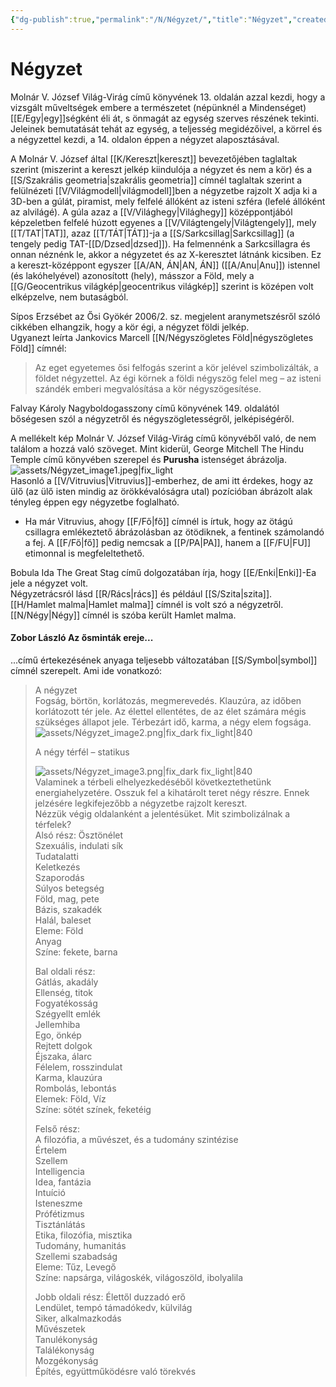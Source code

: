 ```yaml
---
{"dg-publish":true,"permalink":"/N/Négyzet/","title":"Négyzet","created":"2023-10-26T05:19","updated":"2025-09-24T13:55"}
---
```



# Négyzet

Molnár V. József Világ-Virág című könyvének 13. oldalán azzal kezdi, hogy a vizsgált műveltségek embere a természetet (népünknél a Mindenséget) [[E/Egy\|egy]]ségként éli át, s önmagát az egység szerves részének tekinti. Jeleinek bemutatását tehát az egység, a teljesség megidézőivel, a körrel és a négyzettel kezdi, a 14. oldalon éppen a négyzet alaposztásával.  

A Molnár V. József által [[K/Kereszt\|kereszt]] bevezetőjében taglaltak szerint (miszerint a kereszt jelkép kiindulója a négyzet és nem a kör) és a [[S/Szakrális geometria\|szakrális geometria]] címnél taglaltak szerint a felülnézeti [[V/Világmodell\|világmodell]]ben a négyzetbe rajzolt X adja ki a 3D-ben a gúlát, piramist, mely felfelé állóként az isteni szféra (lefelé állóként az alvilágé). A gúla azaz a [[V/Világhegy\|Világhegy]] középpontjából képzeletben felfelé húzott egyenes a [[V/Világtengely\|Világtengely]], mely [[T/TAT\|TAT]], azaz [[T/TÁT\|TÁT]]-ja a [[S/Sarkcsillag\|Sarkcsillag]] (a tengely pedig TAT-[[D/Dzsed\|dzsed]]). Ha felmennénk a Sarkcsillagra és onnan néznénk le, akkor a négyzetet és az X-keresztet látnánk kicsiben. Ez a kereszt-középpont egyszer [[A/AN, ÁN\|AN, ÁN]] ([[A/Anu\|Anu]]) istennel (és lakóhelyével) azonosított (hely), másszor a Föld, mely a [[G/Geocentrikus világkép\|geocentrikus világkép]] szerint is középen volt elképzelve, nem butaságból.  

Sípos Erzsébet az Ősi Gyökér 2006/2. sz. megjelent aranymetszésről szóló cikkében elhangzik, hogy a kör égi, a négyzet földi jelkép.  
Ugyanezt leírta Jankovics Marcell [[N/Négyszögletes Föld\|négyszögletes Föld]] címnél:  
> Az eget egyetemes ősi felfogás szerint a kör jelével szimbolizálták, a földet négyzettel. Az égi körnek a földi négyszög felel meg – az isteni szándék emberi megvalósítása a kör négyszögesítése.  

Falvay Károly Nagyboldogasszony című könyvének 149. oldalától bőségesen szól a négyzetről és négyszögletességről, jelképiségéről.  

A mellékelt kép Molnár V. József Világ-Virág című könyvéből való, de nem találom a hozzá való szöveget. Mint kiderül, George Mitchell The Hindu Temple című könyvében szerepel és **Purusha** istenséget ábrázolja.  
![assets/Négyzet_image1.jpeg|fix_light](/img/user/N/assets/N%C3%A9gyzet_image1.jpeg)  
Hasonló a [[V/Vitruvius\|Vitruvius]]-emberhez, de ami itt érdekes, hogy az ülő (az ülő isten mindig az örökkévalóságra utal) pozícióban ábrázolt alak tényleg éppen egy négyzetbe foglalható.  
- Ha már Vitruvius, ahogy [[F/Fő\|fő]] címnél is írtuk, hogy az ötágú csillagra emlékeztető ábrázolásban az ötödiknek, a fentinek számolandó a fej. A [[F/Fő\|fő]] pedig nemcsak a [[P/PA\|PA]], hanem a [[F/FU\|FU]] etimonnal is megfeleltethető.

Bobula Ida The Great Stag című dolgozatában írja, hogy [[E/Enki\|Enki]]-Ea jele a négyzet volt.  
Négyzetrácsról lásd [[R/Rács\|rács]] és például [[S/Szita\|szita]].  
[[H/Hamlet malma\|Hamlet malma]] címnél is volt szó a négyzetről. [[N/Négy\|Négy]] címnél is szóba került Hamlet malma.  

#### Zobor László Az ősminták ereje...

...című értekezésének anyaga teljesebb változatában [[S/Symbol\|symbol]] címnél szerepelt. Ami ide vonatkozó:  
> A négyzet  
> Fogság, börtön, korlátozás, megmerevedés. Klauzúra, az időben korlátozott tér jele. Az élettel ellentétes, de az élet számára mégis szükséges állapot jele. Térbezárt idő, karma, a négy elem fogsága.  
> ![assets/Négyzet_image2.png|fix_dark fix_light|840](/img/user/N/assets/N%C3%A9gyzet_image2.png)  
> 
> A négy térfél – statikus
> 
> ![assets/Négyzet_image3.png|fix_dark fix_light|840](/img/user/N/assets/N%C3%A9gyzet_image3.png)  
> Valaminek a térbeli elhelyezkedéséből következtethetünk energiahelyzetére. Osszuk fel a kihatárolt teret négy részre. Ennek jelzésére legkifejezőbb a négyzetbe rajzolt kereszt.  
> Nézzük végig oldalanként a jelentésüket. Mit szimbolizálnak a térfelek?  
> Alsó rész:
> Ösztönélet  
> Szexuális, indulati sík  
> Tudatalatti  
> Keletkezés  
> Szaporodás  
> Súlyos betegség  
> Föld, mag, pete  
> Bázis, szakadék  
> Halál, baleset  
> Eleme: Föld  
> Anyag  
> Színe: fekete, barna
> 
> Bal oldali rész:  
> Gátlás, akadály  
> Ellenség, titok  
> Fogyatékosság  
> Szégyellt emlék  
> Jellemhiba  
> Ego, önkép  
> Rejtett dolgok  
> Éjszaka, álarc  
> Félelem, rosszindulat  
> Karma, klauzúra  
> Rombolás, lebontás  
> Elemek: Föld, Víz  
> Színe: sötét színek, feketéig
> 
> Felső rész:  
> A filozófia, a művészet, és a tudomány szintézise  
> Értelem  
> Szellem  
> Intelligencia  
> Idea, fantázia  
> Intuíció  
> Isteneszme  
> Prófétizmus  
> Tisztánlátás  
> Etika, filozófia, misztika  
> Tudomány, humanitás  
> Szellemi szabadság  
> Eleme: Tűz, Levegő  
> Színe: napsárga, világoskék, világoszöld, ibolyalila
> 
> Jobb oldali rész:
> Élettől duzzadó erő  
> Lendület, tempó támadókedv, külvilág  
> Siker, alkalmazkodás  
> Művészetek  
> Tanulékonyság  
> Találékonyság  
> Mozgékonyság  
> Építés, együttműködésre való törekvés  